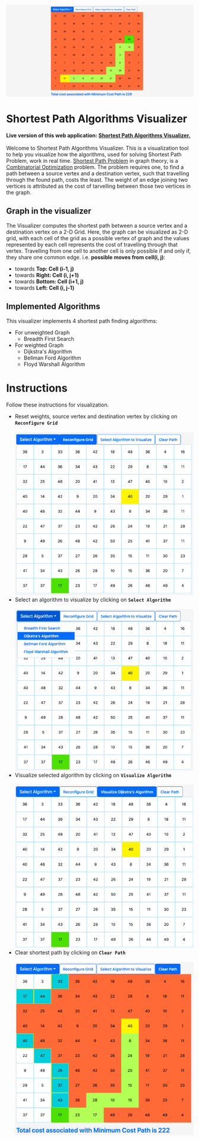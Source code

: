 ![Preview of Bellman-Ford Algorithm Visualization](https://github.com/Jigyansu-Nanda/Shortest-Path-Algorithms-Visualizer/blob/source-code/preview.png "preview of Bellman Ford Shortest Path")
# Shortest Path Algorithms Visualizer
**Live version of this web application: [Shortest Path Algorithms Visualizer.](https://jigyansu-nanda.github.io/Shortest-Path-Algorithms-Visualizer/)** <br/><br/>
Welcome to Shortest Path Algorithms Visualizer. This is a visualization tool to help you visualize how the algorithms, used for solving Shortest Path Problem, work in real time. [Shortest Path Problem](https://en.wikipedia.org/wiki/Shortest_path_problem) in graph theory, is a [Combinatorial Optimization](https://en.wikipedia.org/wiki/Combinatorial_optimization) problem. The problem requires one, to find a path between a source vertex and a destination vertex, such that travelling through the found path, costs the least. The weight of an edge joining two vertices is attributed as the cost of tarvelling between those two vertices in the graph.

## Graph in the visualizer
The Visualizer computes the shortest path between a source vertex and a destination vertex on a 2-D Grid. Here, the graph can be visualized as 2-D grid, with each cell of the grid as a possible vertex of graph and the values represented by each cell represents the cost of travelling through that vertex. Travelling from one cell to another cell is only possible if and only if, they share one common edge. i.e. **possible moves from cell(i, j)**:

  - towards **Top: Cell (i-1, j)**
  - towards **Right: Cell (i, j+1)**
  - towards **Bottom: Cell (i+1, j)**
  - towards **Left: Cell (i, j-1)**

## Implemented Algorithms
This visualizer implements 4 shortest path finding algorithms:

  - For unweighted Graph
    - Breadth First Search
  - For weighted Graph
    - Dijkstra's Algorithm
    - Bellman Ford Algorithm
    - Floyd Warshall Algorithm

# Instructions
Follow these instructions for visualization.
  - Reset weights, source vertex and destination vertex by clicking on **`Reconfigure Grid`** <br/><br/>
  ![Reconfigure Grid](https://github.com/Jigyansu-Nanda/Shortest-Path-Algorithms-Visualizer/blob/source-code/reconfigure-grid.png)
  - Select an algorithm to visualize by clicking on **`Select Algorithm`** <br/><br/>
  ![Select Algorithm](https://github.com/Jigyansu-Nanda/Shortest-Path-Algorithms-Visualizer/blob/source-code/select-algorithm.png)
  - Visualize selected algorithm by clicking on **`Visualize Algorithm`** <br/><br/>
  ![Visualize Algorithm](https://github.com/Jigyansu-Nanda/Shortest-Path-Algorithms-Visualizer/blob/source-code/visualize.png)
  - Clear shortest path by clicking on **`Clear Path`** <br/><br/>
  ![Clear Path](https://github.com/Jigyansu-Nanda/Shortest-Path-Algorithms-Visualizer/blob/source-code/clear-path.png)
